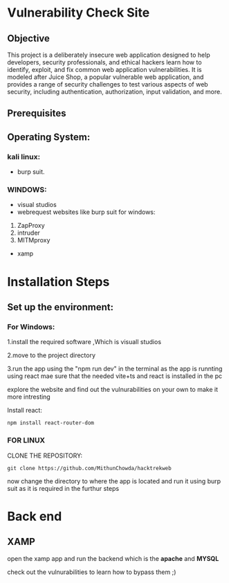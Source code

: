 # Vulnerability Check Site

## Objective

This project is a deliberately insecure web application designed to help developers, security professionals, and ethical hackers learn how to identify, exploit, and fix common web application vulnerabilities. It is modeled after Juice Shop, a popular vulnerable web application, and provides a range of security challenges to test various aspects of web security, including authentication, authorization, input validation, and more.

## Prerequisites

## Operating System:
### kali linux:
- burp suit.

### WINDOWS:

- visual studios
- webrequest websites like burp suit for windows:
1. ZapProxy
2. intruder
3. MITMproxy
- xamp

# Installation Steps

## Set up the environment:

### For Windows:

1.install the required software ,Which is visuall studios

2.move to the project directory 

3.run the app using the "npm run dev" in the terminal
as the app is runnting using react mae sure that the needed vite+ts and react is installed in the pc

explore the website and find out the vulnurabilities on your own to make it more intresting

Install react:

    npm install react-router-dom

### FOR LINUX 

CLONE THE REPOSITORY:
   
    git clone https://github.com/MithunChowda/hacktrekweb
now change the directory to where the app is located and run it using burp suit as it is required in the furthur steps

# Back end

## XAMP
open the xamp app and run the backend which is the **apache** and **MYSQL**



check out the vulnurabilities to learn how to bypass them ;)
